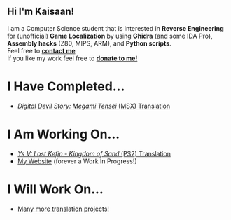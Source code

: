 ## Hi I'm Kaisaan!

I am a Computer Science student that is interested in **Reverse Engineering** for (unofficial) **Game Localization** by using **Ghidra** (and some IDA Pro), **Assembly hacks** (Z80, MIPS, ARM), and **Python scripts**.  
Feel free to [**contact me**](https://kaisaan.github.io/pages/contact)  
If you like my work feel free to [**donate to me!**](https://ko-fi.com/kaisaan)

# I Have Completed...
- [*Digital Devil Story: Megami Tensei* (MSX) Translation](https://github.com/Kaisaan/DDS-Translation)

# I Am Working On...
- [*Ys V: Lost Kefin - Kingdom of Sand* (PS2) Translation](https://github.com/Kaisaan/lostkefin)
- [My Website](https://kaisaan.github.io/) (forever a Work In Progress!)

# I Will Work On...
- [Many more translation projects!](https://github.com/Kaisaan/projects)


<!--
**Kaisaan/kaisaan** is a ✨ _special_ ✨ repository because its `README.md` (this file) appears on your GitHub profile.

Here are some ideas to get you started:

- 🔭 I’m currently working on ...
- 🌱 I’m currently learning ...
- 👯 I’m looking to collaborate on ...
- 🤔 I’m looking for help with ...
- 💬 Ask me about ...
- 📫 How to reach me: ...
- 😄 Pronouns: ...
- ⚡ Fun fact: ...
-->
